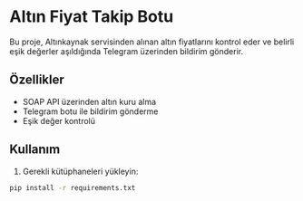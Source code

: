 # Altın Fiyat Takip Botu

Bu proje, Altınkaynak servisinden alınan altın fiyatlarını kontrol eder ve belirli eşik değerler aşıldığında Telegram üzerinden bildirim gönderir.

## Özellikler
- SOAP API üzerinden altın kuru alma
- Telegram botu ile bildirim gönderme
- Eşik değer kontrolü

## Kullanım
1. Gerekli kütüphaneleri yükleyin:
```bash
pip install -r requirements.txt
